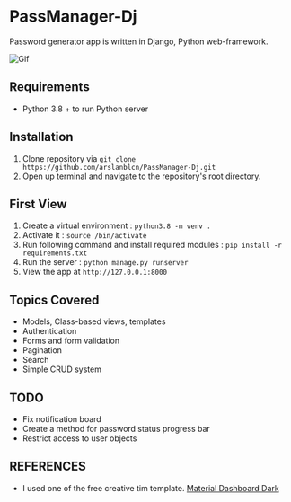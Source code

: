 # PassManager-Dj
Password generator app is written in Django, Python web-framework.

![Gif](passmanager.gif)

## Requirements

* Python 3.8 + to run Python server

## Installation

1. Clone repository via `git clone https://github.com/arslanblcn/PassManager-Dj.git`
2. Open up terminal and navigate to the repository's root directory.


## First View

1. Create a virtual environment :  `python3.8 -m venv .`
2. Activate it : `source /bin/activate`
3. Run following command and install required modules : `pip install -r requirements.txt`
4. Run the server : `python manage.py runserver`
5. View the app at `http://127.0.0.1:8000`

## Topics Covered

* Models, Class-based views, templates
* Authentication
* Forms and form validation
* Pagination
* Search
* Simple CRUD system

## TODO

* Fix notification board
* Create a method for password status progress bar
* Restrict access to user objects

## REFERENCES

* I used one of the free creative tim template. [Material Dashboard Dark](https://www.creative-tim.com/product/material-dashboard-dark)
